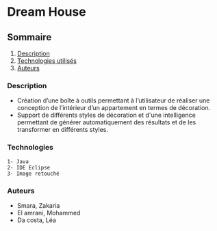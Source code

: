 # Dream House

## Sommaire 

1. [Description](#Description)
2. [Technologies utilisés](#Technologies)
3. [Auteurs](#Auteurs)

### Description

- Création d’une boîte à outils permettant à l’utilisateur de 
réaliser une conception de l’intérieur d’un appartement en 
termes de décoration. 
- Support de différents styles de 
décoration et d'une intelligence permettant de générer 
automatiquement des résultats et de les transformer en 
différents styles.

### Technologies

    1- Java
    2- IDE Eclipse
    3- Image retouché

### Auteurs

- Smara, Zakaria
- El amrani, Mohammed
- Da costa, Léa


